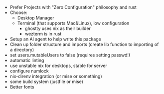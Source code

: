 * Prefer Projects with "Zero Configuration" philosophy and rust
* Choose:
    * Desktop Manager
    * Terminal (that supports Mac&Linux), low configuration
        * ghostty uses nix as their builder
        * wezterm is in rust
* Setup an AI agent to help write this package
* Clean up folder structure and imports (create lib function to importing of a directory)
* set users.mutableUsers to false (requires setting passwd!)
* automatic linting
* use unstable nix for desktops, stable for server
* configure numlock
* nix-direnv integration (or mise or something)
* some build system (justfile or mise)
* Better fonts

